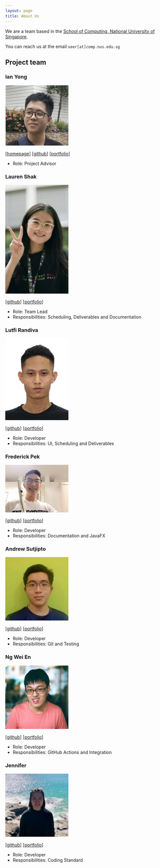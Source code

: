 ```yaml
---
layout: page
title: About Us
---
```


We are a team based in the [School of Computing, National University of Singapore](http://www.comp.nus.edu.sg).

You can reach us at the email `seer[at]comp.nus.edu.sg`

## Project team

### Ian Yong

<img src="images/ianyong.png" width="200px">

[[homepage](http://www.comp.nus.edu.sg/~damithch)]
[[github](https://github.com/ianyong)]
[[portfolio](team/ianyong.md)]

* Role: Project Advisor

### Lauren Shak

<img src="images/lrnshk.png" width="200px">

[[github](http://github.com/lrnshk)]
[[portfolio](team/lrnshk.md)]

* Role: Team Lead
* Responsibilities: Scheduling, Deliverables and Documentation

### Lutfi Randiva

<img src="images/luffingluffy.png" width="200px">

[[github](http://github.com/luffingluffy)] [[portfolio](team/luffingluffy.md)]

* Role: Developer
* Responsibilities: UI, Scheduling and Deliverables

### Frederick Pek

<img src="images/frederickpek.png" width="200px">

[[github](http://github.com/frederickpek)]
[[portfolio](team/frederickpek.md)]

* Role: Developer
* Responsibilities: Documentation and JavaFX

### Andrew Sutjipto

<img src="images/over-fitted.png" width="200px">

[[github](http://github.com/over-fitted)]
[[portfolio](team/over-fitted.md)]

* Role: Developer
* Responsibilities: Git and Testing

### Ng Wei En

<img src="images/wei2912.png" width="200px">

[[github](http://github.com/wei2912)]
[[portfolio](team/wei2912.md)]

* Role: Developer
* Responsibilities: GitHub Actions and Integration

### Jennifer

<img src="images/jennibearduit.png" width="200px">

[[github](http://github.com/jennibearduit)]
[[portfolio](team/jennibearduit.md)]

* Role: Developer
* Responsibilities: Coding Standard
